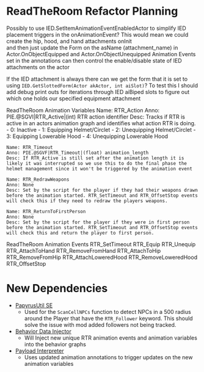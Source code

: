 # ReadTheRoom Refactor Planning

Possibly to use IED.SetItemAnimationEventEnabledActor to simplify IED placement triggers in the onAnimationEvent?
This would mean we could create the hip, hood, and hand attachments onInit  
and then just update the Form on the asName (attachment_name) in Actor.OnObjectEquipped and Actor.OnObjectUnequipped 
Animation Events set in the annotations can then control the enable/disable state of IED attachments on the actor

If the IED attachment is always there can we get the form that it is set to using `IED.GetSlottedForm(Actor akActor, int aiSlot)`?
To test this I should add debug print outs for iterations through IED aiBiped slots to figure out which one holds our specified equipment attachment

ReadTheRoom Animation Variables
    Name: RTR_Action
    Anno: PIE.@SGVI|RTR_Active|(int) RTR action identifier
    Desc: Tracks if RTR is active in an actors animation graph and identifies what action RTR is doing.
    - 0: Inactive
    - 1: Equipping Helmet/Circlet
    - 2: Unequipping Helmet/Circlet
    - 3: Equipping Lowerable Hood
    - 4: Unequipping Lowerable Hood 

    Name: RTR_Timeout
    Anno: PIE.@SGVF|RTR_Timeout|(float) animation_length
    Desc: If RTR_Active is still set after the animation length it is likely it was interrupted so we use this to do the final phase the helmet management since it won't be triggered by the animation event

    Name: RTR_RedrawWeapons
    Anno: None
    Desc: Set by the script for the player if they had their weapons drawn before the animation started. RTR_SetTimeout and RTR_OffsetStop events will check this if they need to redraw the players weapons.

    Name: RTR_ReturnToFirstPerson
    Anno: None
    Desc: Set by the script for the player if they were in first person before the animation started. RTR_SetTimeout and RTR_OffsetStop events will check this and return the player to first person.

ReadTheRoom Animation Events
    RTR_SetTimeout
    RTR_Equip
    RTR_Unequip
    RTR_AttachToHand
    RTR_RemoveFromHand
    RTR_AttachToHip
    RTR_RemoveFromHip
    RTR_AttachLoweredHood
    RTR_RemoveLoweredHood
    RTR_OffsetStop

# New Dependencies

- [PapyrusUtil SE](https://www.nexusmods.com/skyrimspecialedition/mods/13048)
    - Used for the `ScanCellNPCs` function to detect NPCs in a 500 radius around the Player that have the `RTR_Follower` keyword. This should solve the issue with mod added followers not being tracked.
- [Behavior Data Injector](https://www.nexusmods.com/skyrimspecialedition/mods/78146)
    - Will Inject new unique RTR animation events and animation variables into the behavior graphs
- [Payload Interpreter](https://www.nexusmods.com/skyrimspecialedition/mods/65089)
    - Uses updated animation annotations to trigger updates on the new animation variables